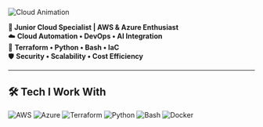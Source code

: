 ![Cloud Animation](https://media.giphy.com/media/v1.Y2lkPTc5MGI3NjExdTNvbTV1dG1rb2lyeWw3ZWx6M2syczh4ZDBld2djcGl3YzZ6dnhqNCZlcD12MV9naWZzX3NlYXJjaCZjdD1n/qgQUggAC3Pfv687qPC/giphy.gif)  

**🚀 Junior Cloud Specialist | AWS & Azure Enthusiast**  
☁️ **Cloud Automation • DevOps • AI Integration**  
🔧 **Terraform • Python • Bash • IaC**  
🛡️ **Security • Scalability • Cost Efficiency**  

---

## 🛠️ Tech I Work With
![AWS](https://img.shields.io/badge/AWS-%23FF9900.svg?logo=amazon-aws&logoColor=white)
![Azure](https://img.shields.io/badge/Azure-%230072C6.svg?logo=microsoft-azure&logoColor=white)
![Terraform](https://img.shields.io/badge/Terraform-%235835CC.svg?logo=terraform&logoColor=white)
![Python](https://img.shields.io/badge/Python-%233776AB.svg?logo=python&logoColor=white)
![Bash](https://img.shields.io/badge/Bash-%234EAA25.svg?logo=gnu-bash&logoColor=white)
![Docker](https://img.shields.io/badge/Docker-%232496ED.svg?logo=docker&logoColor=white)


